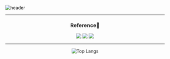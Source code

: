 ![header](https://capsule-render.vercel.app/api?type=transparent&color=random&height=200&section=header&text=Github&fontColor=8b0000&fontSize=90&animation=blinking&stroke=006400&strokeWidth=3&desc=ggome1's&descAlignY=73&descAlign=60&fontAlign=50)

---

<div align="center">


### Reference👀

 <a href="https://www.notion.so/GGome-b79e9e8ae6144db49d916651ddba41a4"><img src="https://img.shields.io/badge/Notion-000000?style=flat&logo=Notion&logoColor=white"/></a>
  <a href="https://www.42seoul.kr/seoul42/main/view"><img src="https://img.shields.io/badge/42Seoul-000000?style=flat&logo=42&logoColor=white"/></a>
    <a href="https://www.instagram.com/47286530qaq/"><img src="https://img.shields.io/badge/Instagram-E4405F?style=flat&logo=Instagram&logoColor=white"/></a>

---

![Top Langs](https://github-readme-stats.vercel.app/api/top-langs/?username=ggome1&layout=compact&theme=tokyonight)
</div>










 
<!--
**ggome1/ggome1** is a ✨ _special_ ✨ repository because its `README.md` (this file) appears on your GitHub profile.

Here are some ideas to get you started:

- 🔭 I’m currently working on ...
- 🌱 I’m currently learning ...
- 👯 I’m looking to collaborate on ...
- 🤔 I’m looking for help with ...
- 💬 Ask me about ...
- 📫 How to reach me: ...
- 😄 Pronouns: ...
- ⚡ Fun fact: ...
-->
